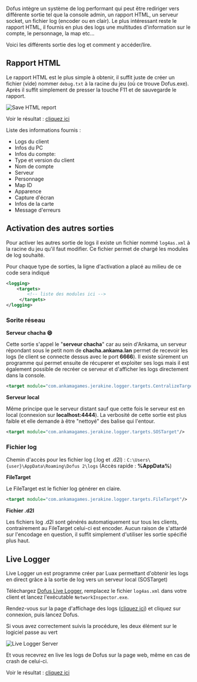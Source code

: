 Dofus intègre un système de log performant qui peut être rediriger vers différente sortie tel que la console admin, un rapport HTML, un serveur socket, un fichier log (encoder ou en clair). Le plus intéressant reste le rapport HTML, il fournis en plus des logs une multitudes d'information sur le compte, le personnage, la map etc...

Voici les différents sortie des log et comment y accéder/lire.

## Rapport HTML

Le rapport HTML est le plus simple à obtenir, il suffit juste de créer un fichier (vide) nommer `debug.txt` à la racine du jeu (où ce trouve Dofus.exe).
Après il suffit simplement de presser la touche F11 et de sauvegarde le rapport.

![Save HTML report](https://github.com/LuaxY/OpenDofus/blob/master/resources/log/log-html-save.png)

Voir le résultat : [cliquez ici](https://github.com/LuaxY/OpenDofus/blob/master/resources/log/log-html-report.png)

Liste des informations fournis :

- Logs du client
- Infos du PC
- Infos du compte:
 - Type et version du client
 - Nom de compte
 - Serveur
 - Personnage
 - Map ID
 - Apparence
- Capture d'écran
- Infos de la carte
- Message d'erreurs

## Activation des autres sorties

Pour activer les autres sortie de logs il existe un fichier nommé `log4as.xml` à la racine du jeu qu'il faut modifier. Ce fichier permet de chargé les modules de log souhaité.

Pour chaque type de sorties, la ligne d'activation a placé au milieu de ce code sera indiqué

```xml
<logging>
    <targets>
        <!-- liste des modules ici -->
     </targets>
</logging>
```

### Sorite réseau

**Serveur chacha :smile:**

Cette sortie s'appel le "**serveur chacha**" car au sein d'Ankama, un serveur répondant sous le petit nom de **chacha.ankama.lan** permet de recevoir les logs (le client se connecte dessus avec le port **6666**).
Il existe sûrement un programme qui permet ensuite de récuperer et exploiter ses logs mais il est également possible de recréer ce serveur et d'afficher les logs directement dans la console.

```xml
<target module="com.ankamagames.jerakine.logger.targets.CentralizeTarget">
```

**Serveur local**

Même principe que le serveur distant sauf que cette fois le serveur est en local (connexion sur **localhost:4444**).
La verbosité de cette sortie est plus faible et elle demande à être "nettoyé" des balise qui l'entour.

```xml
<target module="com.ankamagames.jerakine.logger.targets.SOSTarget"/>
```

### Fichier log

Chemin d'accès pour les fichier log (.log et .d2l) : `C:\Users\{user}\AppData\Roaming\Dofus 2\logs`
(Accès rapide : **%AppData%**)

**FileTarget**

Le FileTarget est le fichier log générer en claire.

```xml
<target module="com.ankamagames.jerakine.logger.targets.FileTarget"/>
```

**Fichier .d2l**

Les fichiers log .d2l sont générés automatiquement sur tous les clients, contrairement au FileTarget celui-ci est encoder. Aucun raison de s'attardé sur l'encodage en question, il suffit simplement d'utiliser les sortie spécifié plus haut.

## Live Logger

Live Logger un est programme créer par Luax permettant d'obtenir les logs en direct grâce à la sortie de log vers un serveur local (SOSTarget)

Téléchargez [Dofus Live Logger](https://github.com/LuaxY/Dofus-Live-Logger/releases), remplacez le fichier `log4as.xml` dans votre client et lancez l'exécutable `NetworkInspector.exe`.

Rendez-vous sur la page d'affichage des logs ([cliquez ici](http://yann.voidmx.net/logger.html)) et cliquez sur connexion, puis lancez Dofus.

Si vous avez correctement suivis la procédure, les deux élément sur le logiciel passe au vert

![Live Logger Server](https://github.com/LuaxY/OpenDofus/blob/master/resources/log/log-live-server.png)

Et vous recevrez en live les logs de Dofus sur la page web, même en cas de crash de celui-ci.

Voir le résultat : [cliquez ici](https://github.com/LuaxY/OpenDofus/blob/master/resources/log/log-live-web.png)